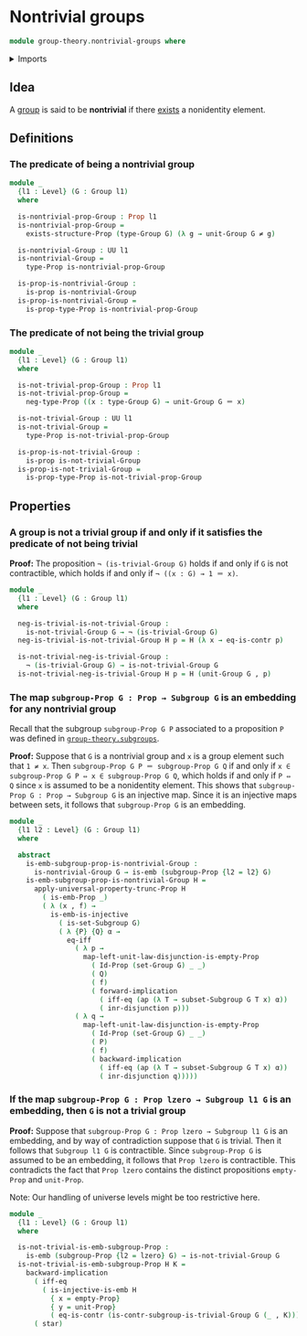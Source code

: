 # Nontrivial groups

```agda
module group-theory.nontrivial-groups where
```

<details><summary>Imports</summary>

```agda
open import foundation.action-on-identifications-functions
open import foundation.contractible-types
open import foundation.dependent-pair-types
open import foundation.disjunction
open import foundation.embeddings
open import foundation.empty-types
open import foundation.existential-quantification
open import foundation.identity-types
open import foundation.injective-maps
open import foundation.logical-equivalences
open import foundation.negated-equality
open import foundation.negation
open import foundation.propositional-extensionality
open import foundation.propositional-truncations
open import foundation.propositions
open import foundation.sets
open import foundation.unit-type
open import foundation.universe-levels

open import group-theory.groups
open import group-theory.subgroups
open import group-theory.trivial-groups
```

</details>

## Idea

A [group](group-theory.groups.md) is said to be **nontrivial** if there
[exists](foundation.existential-quantification.md) a nonidentity element.

## Definitions

### The predicate of being a nontrivial group

```agda
module _
  {l1 : Level} (G : Group l1)
  where

  is-nontrivial-prop-Group : Prop l1
  is-nontrivial-prop-Group =
    exists-structure-Prop (type-Group G) (λ g → unit-Group G ≠ g)

  is-nontrivial-Group : UU l1
  is-nontrivial-Group =
    type-Prop is-nontrivial-prop-Group

  is-prop-is-nontrivial-Group :
    is-prop is-nontrivial-Group
  is-prop-is-nontrivial-Group =
    is-prop-type-Prop is-nontrivial-prop-Group
```

### The predicate of not being the trivial group

```agda
module _
  {l1 : Level} (G : Group l1)
  where

  is-not-trivial-prop-Group : Prop l1
  is-not-trivial-prop-Group =
    neg-type-Prop ((x : type-Group G) → unit-Group G ＝ x)

  is-not-trivial-Group : UU l1
  is-not-trivial-Group =
    type-Prop is-not-trivial-prop-Group

  is-prop-is-not-trivial-Group :
    is-prop is-not-trivial-Group
  is-prop-is-not-trivial-Group =
    is-prop-type-Prop is-not-trivial-prop-Group
```

## Properties

### A group is not a trivial group if and only if it satisfies the predicate of not being trivial

**Proof:** The proposition `¬ (is-trivial-Group G)` holds if and only if `G` is
not contractible, which holds if and only if `¬ ((x : G) → 1 ＝ x)`.

```agda
module _
  {l1 : Level} (G : Group l1)
  where

  neg-is-trivial-is-not-trivial-Group :
    is-not-trivial-Group G → ¬ (is-trivial-Group G)
  neg-is-trivial-is-not-trivial-Group H p = H (λ x → eq-is-contr p)

  is-not-trivial-neg-is-trivial-Group :
    ¬ (is-trivial-Group G) → is-not-trivial-Group G
  is-not-trivial-neg-is-trivial-Group H p = H (unit-Group G , p)
```

### The map `subgroup-Prop G : Prop → Subgroup G` is an embedding for any nontrivial group

Recall that the subgroup `subgroup-Prop G P` associated to a proposition `P` was
defined in [`group-theory.subgroups`](group-theory.subgroups.md).

**Proof:** Suppose that `G` is a nontrivial group and `x` is a group element
such that `1 ≠ x`. Then `subgroup-Prop G P ＝ subgroup-Prop G Q` if and only if
`x ∈ subgroup-Prop G P ⇔ x ∈ subgroup-Prop G Q`, which holds if and only if
`P ⇔ Q` since `x` is assumed to be a nonidentity element. This shows that
`subgroup-Prop G : Prop → Subgroup G` is an injective map. Since it is an
injective maps between sets, it follows that `subgroup-Prop G` is an embedding.

```agda
module _
  {l1 l2 : Level} (G : Group l1)
  where

  abstract
    is-emb-subgroup-prop-is-nontrivial-Group :
      is-nontrivial-Group G → is-emb (subgroup-Prop {l2 = l2} G)
    is-emb-subgroup-prop-is-nontrivial-Group H =
      apply-universal-property-trunc-Prop H
        ( is-emb-Prop _)
        ( λ (x , f) →
          is-emb-is-injective
            ( is-set-Subgroup G)
            ( λ {P} {Q} α →
              eq-iff
                ( λ p →
                  map-left-unit-law-disjunction-is-empty-Prop
                    ( Id-Prop (set-Group G) _ _)
                    ( Q)
                    ( f)
                    ( forward-implication
                      ( iff-eq (ap (λ T → subset-Subgroup G T x) α))
                      ( inr-disjunction p)))
                ( λ q →
                  map-left-unit-law-disjunction-is-empty-Prop
                    ( Id-Prop (set-Group G) _ _)
                    ( P)
                    ( f)
                    ( backward-implication
                      ( iff-eq (ap (λ T → subset-Subgroup G T x) α))
                      ( inr-disjunction q)))))
```

### If the map `subgroup-Prop G : Prop lzero → Subgroup l1 G` is an embedding, then `G` is not a trivial group

**Proof:** Suppose that `subgroup-Prop G : Prop lzero → Subgroup l1 G` is an
embedding, and by way of contradiction suppose that `G` is trivial. Then it
follows that `Subgroup l1 G` is contractible. Since `subgroup-Prop G` is assumed
to be an embedding, it follows that `Prop lzero` is contractible. This
contradicts the fact that `Prop lzero` contains the distinct propositions
`empty-Prop` and `unit-Prop`.

Note: Our handling of universe levels might be too restrictive here.

```agda
module _
  {l1 : Level} (G : Group l1)
  where

  is-not-trivial-is-emb-subgroup-Prop :
    is-emb (subgroup-Prop {l2 = lzero} G) → is-not-trivial-Group G
  is-not-trivial-is-emb-subgroup-Prop H K =
    backward-implication
      ( iff-eq
        ( is-injective-is-emb H
          { x = empty-Prop}
          { y = unit-Prop}
          ( eq-is-contr (is-contr-subgroup-is-trivial-Group G (_ , K)))))
      ( star)
```
